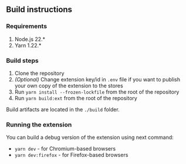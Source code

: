 ## Build instructions

### Requirements

1. Node.js 22.\*
2. Yarn 1.22.\*

### Build steps

1. Clone the repository
2. _(Optional)_ Change extension key/id in `.env` file if you want to publish your own copy of the extension to the stores
3. Run `yarn install --frozen-lockfile` from the root of the repository
4. Run `yarn build:ext` from the root of the repository

Build artifacts are located in the `./build` folder.

### Running the extension

You can build a debug version of the extension using next command:

-   `yarn dev` - for Chromium-based browsers
-   `yarn dev:firefox` - for Firefox-based browsers
